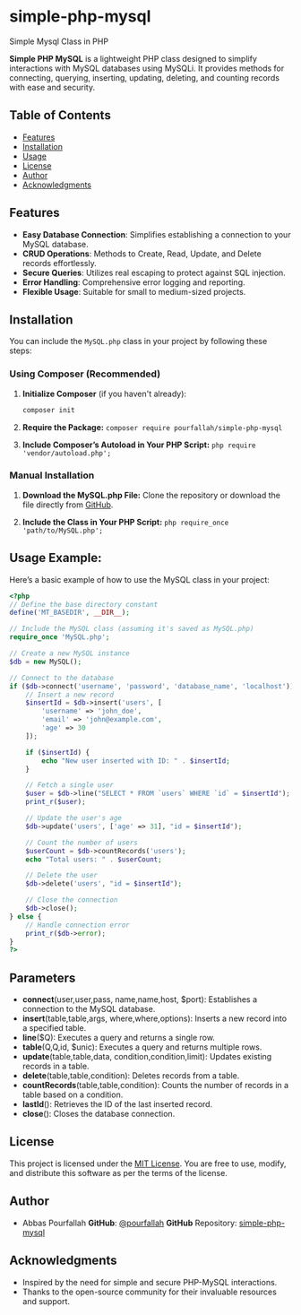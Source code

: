 # simple-php-mysql
Simple Mysql Class in PHP

**Simple PHP MySQL** is a lightweight PHP class designed to simplify interactions with MySQL databases using MySQLi. It provides methods for connecting, querying, inserting, updating, deleting, and counting records with ease and security.

## Table of Contents

- [Features](#features)
- [Installation](#installation)
- [Usage](#usage)
- [License](#license)
- [Author](#author)
- [Acknowledgments](#acknowledgments)

## Features

- **Easy Database Connection**: Simplifies establishing a connection to your MySQL database.
- **CRUD Operations**: Methods to Create, Read, Update, and Delete records effortlessly.
- **Secure Queries**: Utilizes real escaping to protect against SQL injection.
- **Error Handling**: Comprehensive error logging and reporting.
- **Flexible Usage**: Suitable for small to medium-sized projects.

## Installation

You can include the `MySQL.php` class in your project by following these steps:

### Using Composer (Recommended)

1. **Initialize Composer** (if you haven't already):
   ```bash
   composer init

2. **Require the Package:**
   ```composer require pourfallah/simple-php-mysql```

3. **Include Composer’s Autoload in Your PHP Script:**
   ```php require 'vendor/autoload.php';```

### Manual Installation

1. **Download the MySQL.php File:**
       Clone the repository or download the file directly from [GitHub](https://github.com/pourfallah/simple-php-mysql).

2. **Include the Class in Your PHP Script:**
   ```php require_once 'path/to/MySQL.php';```

## Usage Example:
Here’s a basic example of how to use the MySQL class in your project:

```php
<?php
// Define the base directory constant
define('MT_BASEDIR', __DIR__);

// Include the MySQL class (assuming it's saved as MySQL.php)
require_once 'MySQL.php';

// Create a new MySQL instance
$db = new MySQL();

// Connect to the database
if ($db->connect('username', 'password', 'database_name', 'localhost')) {
    // Insert a new record
    $insertId = $db->insert('users', [
        'username' => 'john_doe',
        'email' => 'john@example.com',
        'age' => 30
    ]);

    if ($insertId) {
        echo "New user inserted with ID: " . $insertId;
    }

    // Fetch a single user
    $user = $db->line("SELECT * FROM `users` WHERE `id` = $insertId");
    print_r($user);

    // Update the user's age
    $db->update('users', ['age' => 31], "id = $insertId");

    // Count the number of users
    $userCount = $db->countRecords('users');
    echo "Total users: " . $userCount;

    // Delete the user
    $db->delete('users', "id = $insertId");

    // Close the connection
    $db->close();
} else {
    // Handle connection error
    print_r($db->error);
}
?>
```

## Parameters

- **connect**(user,user,pass, name,name,host, $port): Establishes a connection to the MySQL database.
- **insert**(table,table,args, where,where,options): Inserts a new record into a specified table.
- **line**($Q): Executes a query and returns a single row.
- **table**(Q,Q,id, $unic): Executes a query and returns multiple rows.
- **update**(table,table,data, condition,condition,limit): Updates existing records in a table.
- **delete**(table,table,condition): Deletes records from a table.
- **countRecords**(table,table,condition): Counts the number of records in a table based on a condition.
- **lastId**(): Retrieves the ID of the last inserted record.
- **close**(): Closes the database connection.

## License

This project is licensed under the [MIT License](https://gapgpt.app/LICENSE). You are free to use, modify, and distribute this software as per the terms of the license.

## Author

- Abbas Pourfallah
    **GitHub**: [@pourfallah](https://github.com/pourfallah)
    **GitHub** Repository: [simple-php-mysql](https://github.com/pourfallah/simple-php-mysql)

## Acknowledgments
- Inspired by the need for simple and secure PHP-MySQL interactions.
- Thanks to the open-source community for their invaluable resources and support.
